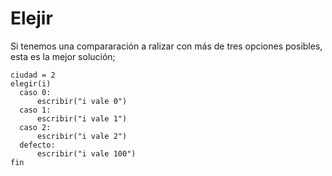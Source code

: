 # Elejir
Si tenemos una compararación a ralizar con más de tres opciones posibles, esta es la mejor solución;

```
ciudad = 2
elegir(i)
  caso 0:
      escribir("i vale 0")
  caso 1:
      escribir("i vale 1")
  caso 2:
      escribir("i vale 2")
  defecto:
      escribir("i vale 100")
fin
```